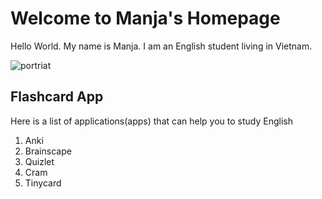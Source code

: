 # Welcome to Manja's Homepage

Hello World. My name is Manja. I am an English student living in Vietnam.

![portriat](https://www.publicdomainpictures.net/pictures/270000/velka/female-on-a-wall-oil-painting.jpg)


## Flashcard App
Here is a list of applications(apps) that can help you to study English

1. Anki
2. Brainscape
3. Quizlet
4. Cram
5. Tinycard

